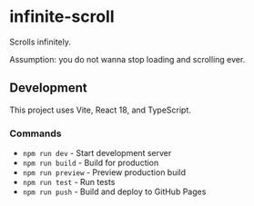# infinite-scroll

Scrolls infinitely.

Assumption: you do not wanna stop loading and scrolling ever.

## Development

This project uses Vite, React 18, and TypeScript.

### Commands

- `npm run dev` - Start development server
- `npm run build` - Build for production
- `npm run preview` - Preview production build
- `npm run test` - Run tests
- `npm run push` - Build and deploy to GitHub Pages
